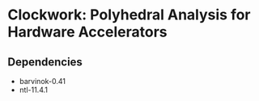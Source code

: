 # Clockwork: Polyhedral Analysis for Hardware Accelerators

## Dependencies

* barvinok-0.41
* ntl-11.4.1
